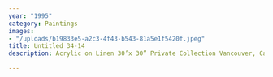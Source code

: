```yaml
---
year: "1995"
category: Paintings
images:
- "/uploads/b19833e5-a2c3-4f43-b543-81a5e1f5420f.jpeg"
title: Untitled 34-14
description: Acrylic on Linen 30’x 30” Private Collection Vancouver, Canada

---
```

